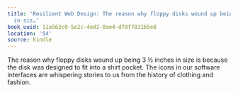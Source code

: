 ```yaml
---
title: 'Resilient Web Design: The reason why floppy disks wound up being 3 ½ inches
  in siz…'
book_uuid: 11a563c0-5e2c-4ed2-8ae4-df8f7831b5e8
location: '54'
source: kindle
---
```


The reason why floppy disks wound up being 3 ½ inches in size is because the disk was designed to fit into a shirt pocket. The icons in our software interfaces are whispering stories to us from the history of clothing and fashion.